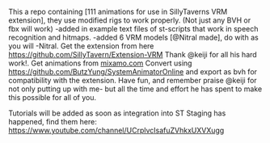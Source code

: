 This a repo containing [111 animations for use in SillyTaverns VRM extension], they use modified rigs to work properly. (Not just any BVH or fbx will work) 
-added in example text files of st-scripts that work in speech recognition and hitmaps.
-added 6 VRM models [@Nitral made], do with as you will -Nitral.
Get the extension from here https://github.com/SillyTavern/Extension-VRM Thank @keiji for all his hard work!.
Get animations from [mixamo.com](https://www.mixamo.com/#/)
Convert using https://github.com/ButzYung/SystemAnimatorOnline and export as bvh for compatibility with the extension.
Have fun, and remember praise @keiji for not only putting up with me- but all the time and effort he has spent to make this possible for all of you.

Tutorials will be added as soon as integration into ST Staging has happened, find them here: https://www.youtube.com/channel/UCrplvcIsafuZVhkxUXVXugg

[Short Demo of it in Silly Tavern]: https://www.youtube.com/watch?v=PNqTEAQfu_w
